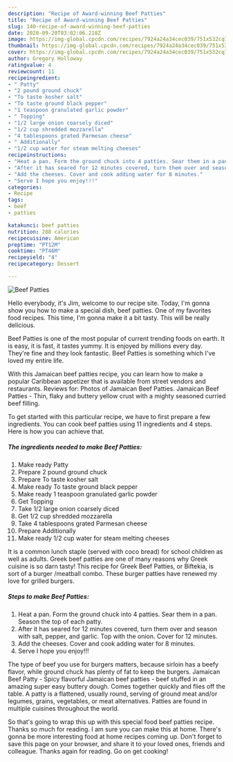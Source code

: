 ```yaml
---
description: "Recipe of Award-winning Beef Patties"
title: "Recipe of Award-winning Beef Patties"
slug: 140-recipe-of-award-winning-beef-patties
date: 2020-09-20T03:02:06.218Z
image: https://img-global.cpcdn.com/recipes/7924a24a34cec039/751x532cq70/beef-patties-recipe-main-photo.jpg
thumbnail: https://img-global.cpcdn.com/recipes/7924a24a34cec039/751x532cq70/beef-patties-recipe-main-photo.jpg
cover: https://img-global.cpcdn.com/recipes/7924a24a34cec039/751x532cq70/beef-patties-recipe-main-photo.jpg
author: Gregory Holloway
ratingvalue: 4
reviewcount: 11
recipeingredient:
- " Patty"
- "2 pound ground chuck"
- "To taste kosher salt"
- "To taste ground black pepper"
- "1 teaspoon granulated garlic powder"
- " Topping"
- "1/2 large onion coarsely diced"
- "1/2 cup shredded mozzarella"
- "4 tablespoons grated Parmesan cheese"
- " Additionally"
- "1/2 cup water for steam melting cheeses"
recipeinstructions:
- "Heat a pan. Form the ground chuck into 4 patties. Sear them in a pan. Season the top of each patty."
- "After it has seared for 12 minutes covered, turn them over and season with salt, pepper, and garlic. Top with the onion. Cover for 12 minutes."
- "Add the cheeses. Cover and cook adding water for 8 minutes."
- "Serve I hope you enjoy!!!"
categories:
- Recipe
tags:
- beef
- patties

katakunci: beef patties 
nutrition: 288 calories
recipecuisine: American
preptime: "PT12M"
cooktime: "PT46M"
recipeyield: "4"
recipecategory: Dessert

---
```



![Beef Patties](https://img-global.cpcdn.com/recipes/7924a24a34cec039/751x532cq70/beef-patties-recipe-main-photo.jpg)

Hello everybody, it's Jim, welcome to our recipe site. Today, I'm gonna show you how to make a special dish, beef patties. One of my favorites food recipes. This time, I'm gonna make it a bit tasty. This will be really delicious.

Beef Patties is one of the most popular of current trending foods on earth. It is easy, it is fast, it tastes yummy. It is enjoyed by millions every day. They're fine and they look fantastic. Beef Patties is something which I've loved my entire life.

With this Jamaican beef patties recipe, you can learn how to make a popular Caribbean appetizer that is available from street vendors and restaurants. Reviews for: Photos of Jamaican Beef Patties. Jamaican Beef Patties - Thin, flaky and buttery yellow crust with a mighty seasoned curried beef filling.


To get started with this particular recipe, we have to first prepare a few ingredients. You can cook beef patties using 11 ingredients and 4 steps. Here is how you can achieve that.

<!--inarticleads1-->

##### The ingredients needed to make Beef Patties:

1. Make ready  Patty
1. Prepare 2 pound ground chuck
1. Prepare To taste kosher salt
1. Make ready To taste ground black pepper
1. Make ready 1 teaspoon granulated garlic powder
1. Get  Topping
1. Take 1/2 large onion coarsely diced
1. Get 1/2 cup shredded mozzarella
1. Take 4 tablespoons grated Parmesan cheese
1. Prepare  Additionally
1. Make ready 1/2 cup water for steam melting cheeses


It is a common lunch staple (served with coco bread) for school children as well as adults. Greek beef patties are one of many reasons why Greek cuisine is so darn tasty! This recipe for Greek Beef Patties, or Biftekia, is sort of a burger /meatball combo. These burger patties have renewed my love for grilled burgers. 

<!--inarticleads2-->

##### Steps to make Beef Patties:

1. Heat a pan. Form the ground chuck into 4 patties. Sear them in a pan. Season the top of each patty.
1. After it has seared for 12 minutes covered, turn them over and season with salt, pepper, and garlic. Top with the onion. Cover for 12 minutes.
1. Add the cheeses. Cover and cook adding water for 8 minutes.
1. Serve I hope you enjoy!!!


The type of beef you use for burgers matters, because sirloin has a beefy flavor, while ground chuck has plenty of fat to keep the burgers. Jamaican Beef Patty - Spicy flavorful Jamaican beef patties - beef stuffed in an amazing super easy buttery dough. Comes together quickly and flies off the table. A patty is a flattened, usually round, serving of ground meat and/or legumes, grains, vegetables, or meat alternatives. Patties are found in multiple cuisines throughout the world. 

So that's going to wrap this up with this special food beef patties recipe. Thanks so much for reading. I am sure you can make this at home. There's gonna be more interesting food at home recipes coming up. Don't forget to save this page on your browser, and share it to your loved ones, friends and colleague. Thanks again for reading. Go on get cooking!
